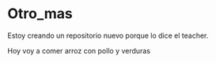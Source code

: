 # Otro_mas
Estoy creando un repositorio nuevo porque lo dice el teacher.

Hoy voy a comer arroz con pollo y verduras
